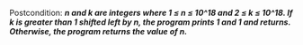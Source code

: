 Postcondition: ***n and k are integers where 1 ≤ n ≤ 10^18 and 2 ≤ k ≤ 10^18. If k is greater than 1 shifted left by n, the program prints 1 and 1 and returns. Otherwise, the program returns the value of n.***